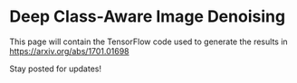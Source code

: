 # Deep Class-Aware Image Denoising
This page will contain the TensorFlow code used to generate the results in https://arxiv.org/abs/1701.01698

Stay posted for updates!
<!---
We have provided code that can be used to reproduce most of the results in the paper. One may change the noise level, the model that is used, the data directory and whether the images are padded, by altering the flags of denoise_test.py. Unless explicitly stated the model that is used will be the one corresponding to the noise level selected.

For an example execute: denoise_test.py --noise_sigma=25

We provide models for our class-agnostic models for noise levels of 10, 15, 25, 35, 50 ,65, and 75.

Training code is not provided at this stage but can easily be created by running the model.gen_train_op while feeding training data.

The training/validation/test sets of PASCAL VOC 2010 are provided in the coresponding text files.

## TODO
* add training code
* add class-aware models
* add models for Poisson image denoising
--->
